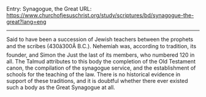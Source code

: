 Entry: Synagogue, the Great
URL: https://www.churchofjesuschrist.org/study/scriptures/bd/synagogue-the-great?lang=eng

---

Said to have been a succession of Jewish teachers between the prophets and the scribes (430â300Â B.C.). Nehemiah was, according to tradition, its founder, and Simon the Just the last of its members, who numbered 120 in all. The Talmud attributes to this body the completion of the Old Testament canon, the compilation of the synagogue service, and the establishment of schools for the teaching of the law. There is no historical evidence in support of these traditions, and it is doubtful whether there ever existed such a body as the Great Synagogue at all.
